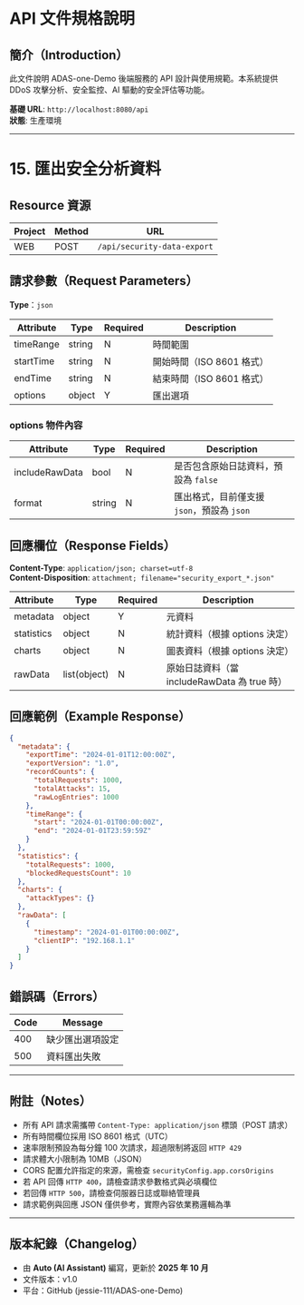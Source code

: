 # API 文件規格說明

## **簡介（Introduction）**

此文件說明 ADAS-one-Demo 後端服務的 API 設計與使用規範。本系統提供 DDoS 攻擊分析、安全監控、AI 驅動的安全評估等功能。

**基礎 URL**: `http://localhost:8080/api`  
**狀態**: 生產環境

---

# 15. 匯出安全分析資料

## **Resource 資源**

| Project | Method | URL |
|----------|---------|-----|
| WEB | POST | `/api/security-data-export` |

## **請求參數（Request Parameters）**

**Type**：`json`

| Attribute | Type | Required | Description |
|------------|------|-----------|--------------|
| timeRange | string | N | 時間範圍 |
| startTime | string | N | 開始時間（ISO 8601 格式） |
| endTime | string | N | 結束時間（ISO 8601 格式） |
| options | object | Y | 匯出選項 |

### **options 物件內容**

| Attribute | Type | Required | Description |
|------------|------|-----------|--------------|
| includeRawData | bool | N | 是否包含原始日誌資料，預設為 `false` |
| format | string | N | 匯出格式，目前僅支援 `json`，預設為 `json` |

## **回應欄位（Response Fields）**

**Content-Type**: `application/json; charset=utf-8`  
**Content-Disposition**: `attachment; filename="security_export_*.json"`

| Attribute | Type | Required | Description |
|------------|------|-----------|--------------|
| metadata | object | Y | 元資料 |
| statistics | object | N | 統計資料（根據 options 決定） |
| charts | object | N | 圖表資料（根據 options 決定） |
| rawData | list(object) | N | 原始日誌資料（當 includeRawData 為 true 時） |

## **回應範例（Example Response）**

```json
{
  "metadata": {
    "exportTime": "2024-01-01T12:00:00Z",
    "exportVersion": "1.0",
    "recordCounts": {
      "totalRequests": 1000,
      "totalAttacks": 15,
      "rawLogEntries": 1000
    },
    "timeRange": {
      "start": "2024-01-01T00:00:00Z",
      "end": "2024-01-01T23:59:59Z"
    }
  },
  "statistics": {
    "totalRequests": 1000,
    "blockedRequestsCount": 10
  },
  "charts": {
    "attackTypes": {}
  },
  "rawData": [
    {
      "timestamp": "2024-01-01T00:00:00Z",
      "clientIP": "192.168.1.1"
    }
  ]
}
```

## **錯誤碼（Errors）**

| Code | Message |
|------|----------|
| 400 | 缺少匯出選項設定 |
| 500 | 資料匯出失敗 |

---

## **附註（Notes）**

- 所有 API 請求需攜帶 `Content-Type: application/json` 標頭（POST 請求）
- 所有時間欄位採用 ISO 8601 格式（UTC）
- 速率限制預設為每分鐘 100 次請求，超過限制將返回 `HTTP 429`
- 請求體大小限制為 10MB（JSON）
- CORS 配置允許指定的來源，需檢查 `securityConfig.app.corsOrigins`
- 若 API 回傳 `HTTP 400`，請檢查請求參數格式與必填欄位
- 若回傳 `HTTP 500`，請檢查伺服器日誌或聯絡管理員
- 請求範例與回應 JSON 僅供參考，實際內容依業務邏輯為準

---

## **版本紀錄（Changelog）**

- 由 **Auto (AI Assistant)** 編寫，更新於 **2025 年 10 月**
- 文件版本：v1.0
- 平台：GitHub (jessie-111/ADAS-one-Demo)
